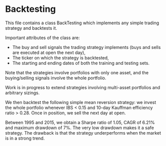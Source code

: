 # Backtesting
This file contains a class BackTesting which implements any simple trading strategy and backtests it.

Important attributes of the class are:
  - The buy and sell signals the trading strategy implements (buys and sells are executed at open the next day),
  - The ticker on which the strategy is backtested,
  - The starting and ending dates of both the training and testing sets.

Note that the strategies involve portfolios with only one asset, and the buying/selling signals involve the whole portfolio. 

Work is in progress to extend strategies involving multi-asset portfolios and arbitrary sizings.

We then backtest the following simple mean reversion strategy: we invest the whole portfolio whenever IBS < 0.15 and 10-day Kauffman efficiency ratio > 0.28. Once in position, we sell the next day at open.

Between 1995 and 2015, we obtain a Sharpe ratio of 1.05, CAGR of 6.21% and maximum drawdown of 7%. The very low drawdown makes it a safe strategy. The drawback is that the strategy underperforms when the market is in a strong trend.
